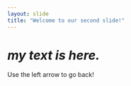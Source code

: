 ```yaml
---
layout: slide
title: "Welcome to our second slide!"
---
```

# *my text is **here**.*
Use the left arrow to go back!
